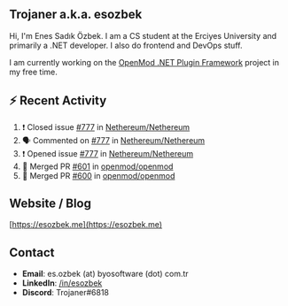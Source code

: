 ##  Trojaner a.k.a. esozbek
Hi, I'm Enes Sadık Özbek. I am a CS student at the Erciyes University and primarily a .NET developer. I also do frontend and DevOps stuff.

I am currently working on the [OpenMod .NET Plugin Framework](https://github.com/openmod/openmod) project in my free time. 

## :zap: Recent Activity

<!--START_SECTION:activity-->
1. ❗️ Closed issue [#777](https://github.com/Nethereum/Nethereum/issues/777) in [Nethereum/Nethereum](https://github.com/Nethereum/Nethereum)
2. 🗣 Commented on [#777](https://github.com/Nethereum/Nethereum/issues/777) in [Nethereum/Nethereum](https://github.com/Nethereum/Nethereum)
3. ❗️ Opened issue [#777](https://github.com/Nethereum/Nethereum/issues/777) in [Nethereum/Nethereum](https://github.com/Nethereum/Nethereum)
4. 🎉 Merged PR [#601](https://github.com/openmod/openmod/pull/601) in [openmod/openmod](https://github.com/openmod/openmod)
5. 🎉 Merged PR [#600](https://github.com/openmod/openmod/pull/600) in [openmod/openmod](https://github.com/openmod/openmod)
<!--END_SECTION:activity-->

## Website / Blog
[https://esozbek.me](https://esozbek.me)

## Contact
- **Email**: es.ozbek (at) byosoftware (dot) com.tr
- **LinkedIn**: [/in/esozbek](https://linkedin.com/in/esozbek)
- **Discord**: Trojaner#6818
